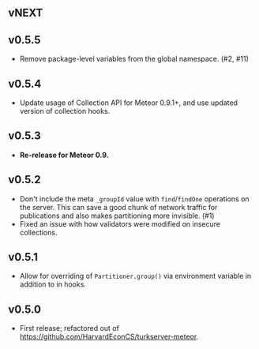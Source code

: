 ## vNEXT

## v0.5.5

* Remove package-level variables from the global namespace. (#2, #11)

## v0.5.4

* Update usage of Collection API for Meteor 0.9.1+, and use updated version of collection hooks.

## v0.5.3

* **Re-release for Meteor 0.9.**

## v0.5.2

* Don't include the meta `_groupId` value with `find`/`findOne` operations on the server. This can save a good chunk of network traffic for publications and also makes partitioning more invisible. (#1)
* Fixed an issue with how validators were modified on insecure collections.

## v0.5.1

* Allow for overriding of `Partitioner.group()` via environment variable in addition to in hooks.

## v0.5.0

* First release; refactored out of https://github.com/HarvardEconCS/turkserver-meteor.
